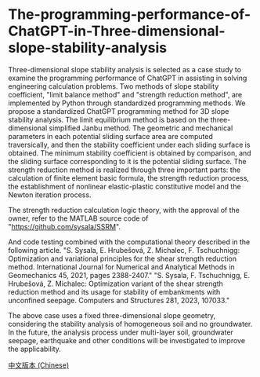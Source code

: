 # The-programming-performance-of-ChatGPT-in-Three-dimensional-slope-stability-analysis
Three-dimensional slope stability analysis is selected as a case study to examine the programming performance of ChatGPT in assisting in solving engineering calculation problems. Two methods of slope stability coefficient, "limit balance method" and "strength reduction method", are implemented by Python through standardized programming methods.
We propose a standardized ChatGPT programming method for 3D slope stability analysis. The limit equilibrium method is based on the three-dimensional simplified Janbu method. The geometric and mechanical parameters in each potential sliding surface area are computed traversically, and then the stability coefficient under each sliding surface is obtained. The minimum stability coefficient is obtained by comparison, and the sliding surface corresponding to it is the potential sliding surface. The strength reduction method is realized through three important parts: the calculation of finite element basic formula, the strength reduction process, the establishment of nonlinear elastic-plastic constitutive model and the Newton iteration process.

The strength reduction calculation logic theory, with the approval of the owner, refer to the MATLAB source code of "https://github.com/sysala/SSRM". 

And code testing combined with the computational theory described in the following article.
"S. Sysala, E. Hrubešová, Z. Michalec, F. Tschuchnigg: Optimization and variational principles for the shear strength reduction method. International Journal for Numerical and Analytical Methods in Geomechanics 45, 2021, pages 2388-2407."
"S. Sysala, F. Tschuchnigg, E. Hrubešová, Z. Michalec: Optimization variant of the shear strength reduction method and its usage for stability of embankments with unconfined seepage. Computers and Structures 281, 2023, 107033."

The above case uses a fixed three-dimensional slope geometry, considering the stability analysis of homogeneous soil and no groundwater. In the future, the analysis process under multi-layer soil, groundwater seepage, earthquake and other conditions will be investigated to improve the applicability.

[中文版本 (Chinese)](README_zh.md)
